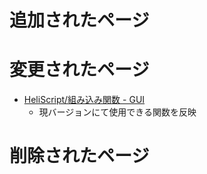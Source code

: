 # 追加されたページ

# 変更されたページ
- [HeliScript/組み込み関数 - GUI](https://vrhikky.github.io/VketCloudSDK_Documents/9.3/ja/hs/hs_system_function_gui.html)
    - 現バージョンにて使用できる関数を反映

# 削除されたページ
